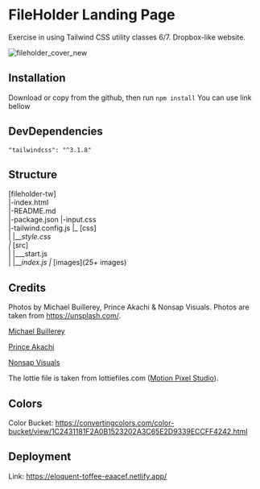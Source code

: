 # FileHolder Landing Page
Exercise in using Tailwind CSS utility classes 6/7. Dropbox-like website.

![fileholder_cover_new](https://user-images.githubusercontent.com/90348779/191095932-d832540f-6a86-4c25-a04d-efaabf49899d.png)

## Installation

Download or copy from the github, then run `npm install`
You can use link bellow  

## DevDependencies 

    "tailwindcss": "^3.1.8"

## Structure 

[fileholder-tw]  
  |-index.html  
  |-README.md  
  |-package.json 
  |-input.css  
  |-tailwind.config.js 
  |_ [css]  
  |   |___style.css  
  |_ [src]  
  |   |___start.js  
  |   |___index.js 
  |_ [images](25+ images)  

## Credits

Photos by Michael Buillerey, Prince Akachi & Nonsap Visuals. Photos are taken from https://unsplash.com/.

  <a href="https://unsplash.com/@mbcaptures?utm_source=unsplash&utm_medium=referral&utm_content=creditCopyText">Michael Buillerey</a>

  <a href="https://unsplash.com/@princearkman?utm_source=unsplash&utm_medium=referral&utm_content=creditCopyText">Prince Akachi</a>

  <a href="https://unsplash.com/@nonsapvisuals?utm_source=unsplash&utm_medium=referral&utm_content=creditCopyText">Nonsap Visuals</a>


The lottie file is taken from lottiefiles.com (<a href="https://lottiefiles.com/motionpixels">Motion Pixel Studio</a>).

## Colors

Color Bucket: https://convertingcolors.com/color-bucket/view/1C2431181F2A0B1523202A3C65E2D9339ECCFF4242.html
  
## Deployment

Link: https://eloquent-toffee-eaacef.netlify.app/